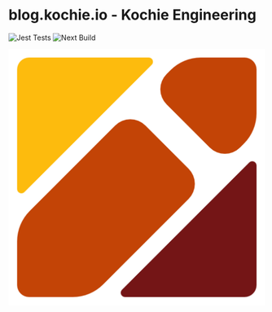 # blog.kochie.io - Kochie Engineering
![Jest Tests](https://github.com/kochie/blog.kochie.io/workflows/Jest%20Tests/badge.svg)
![Next Build](https://github.com/kochie/blog.kochie.io/workflows/Next%20Build/badge.svg)

<div style="text-align:center">
  <img src="./public/images/icons/blog-logo-512.png">
</div>
